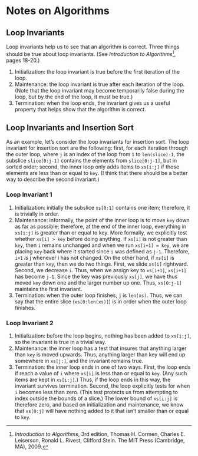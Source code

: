 # Notes on Algorithms

## Loop Invariants

Loop invariants help us to see that an algorithm is correct. Three things should be true about loop invariants. (See *Introduction to Algorithms*[^1], pages 18-20.)

1. Initialization: the loop invariant is true before the first iteration of the loop.
1. Maintenance: the loop invariant is true after each iteration of the loop. (Note that the loop invariant may become temporarily false during the loop, but by the end of the loop, it must be true.)
1. Termination: when the loop ends, the invariant gives us a useful property that helps show that the algorithm is correct.

## Loop Invariants and Insertion Sort

As an example, let’s consider the loop invariants for insertion sort. The loop invariant for insertion sort are the following: first, for each iteration through the outer loop, where `j` is an index of the loop from `1` to `len(slice)-1`, the subslice `slice[0:j-1]` contains the elements from `slice[0:j-1]`, but in sorted order; second, the inner loop only adds items to `xs[i:j]` if those elements are less than or equal to `key`. (I think that there should be a better way to describe the second invariant.)

### Loop Invariant 1

1. Initialization: initially the subslice `xs[0:1]` contains one item; therefore, it is trivially in order.
1. Maintenance: informally, the point of the inner loop is to move `key` down as far as possible; therefore, at the end of the inner loop, everything in `xs[i:j]` is greater than or equal to key. More formally, we explicitly test whether `xs[i] > key` before doing anything. If `xs[i]` is not greater than `key`, then `i` remains unchanged and when we run `xs[i+1] = key`, we are placing `key` back where it started since `i` was defined as `j-1`. Therefore, `i+1` *is* j whenever i has not changed. On the other hand, if `xs[i]` is greater than `key`, then we do two things. First, we slide `xs[i]` rightward. Second, we decrease `i`. Thus, when we assign key to `xs[i+1]`, `xs[i+1]` has become `j-1`. Since the key was previously `xs[j]`, we have thus moved `key` down one and the larger number up one. Thus, `xs[0:j-1]` maintains the first invariant.
1. Termination: when the outer loop finishes, `j` is `len(xs)`. Thus, we can say that the entire slice (`xs[0:len(xs)]`) is in order when the outer loop finishes.

### Loop Invariant 2

1. Initialization: before the loop begins, nothing has been added to `xs[i:j]`, so the invariant is true in a trivial way.
1. Maintenance: the inner loop has a test that insures that anything larger than `key` is moved upwards. Thus, anything larger than key will end up somewhere in `xs[j:]`, and the invariant remains true.
1. Termination: the inner loop ends in one of two ways. First, the loop ends if reach a value of `i` where `xs[i]` is less than or equal to `key`. (Any such items are kept in `xs[i:j]`.) Thus, if the loop ends in this way, the invariant survives termination. Second, the loop explicitly tests for when `i` becomes less than zero. (This test protects us from attempting to index outside the bounds of a slice.) The lower bound of `xs[i:j]` is therefore zero, and based on initialization and maintenance, we know that `xs[0:j]` will have nothing added to it that isn’t smaller than or equal to `key`.

[^1]: *Introduction to Algorithms*, 3rd edition, Thomas H. Cormen, Charles E. Leiserson, Ronald L. Rivest, Clifford Stein. The MIT Press (Cambridge, MA), 2009.
